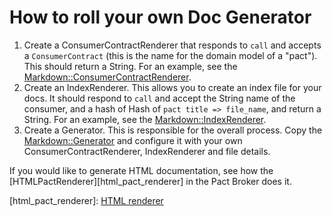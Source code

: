 # How to roll your own Doc Generator

1. Create a ConsumerContractRenderer that responds to `call` and accepts a `ConsumerContract` (this is the name for the domain model of a "pact"). This should return a String. For an example, see the [Markdown::ConsumerContractRenderer][consumer_contract_renderer].
2. Create an IndexRenderer. This allows you to create an index file for your docs. It should respond to `call` and accept the String name of the consumer, and a hash of Hash of `pact title => file_name`, and return a String. For an example, see the [Markdown::IndexRenderer][index_renderer].
3. Create a Generator. This is responsible for the overall process. Copy the [Markdown::Generator][generator] and configure it with your own ConsumerContractRenderer, IndexRenderer and file details.

If you would like to generate HTML documentation, see how the [HTMLPactRenderer][html_pact_renderer] in the Pact Broker does it.

[consumer_contract_renderer]: https://github.com/realestate-com-au/pact/blob/master/lib/pact/doc/markdown/consumer_contract_renderer.rb
[index_renderer]: https://github.com/realestate-com-au/pact/blob/master/lib/pact/doc/markdown/index_renderer.rb
[generator]: https://github.com/realestate-com-au/pact/blob/master/lib/pact/doc/markdown/generator.rb
[html_pact_renderer]: [HTML renderer](https://github.com/bethesque/pact_broker/blob/master/lib/pact_broker/api/renderers/html_pact_renderer.rb)

